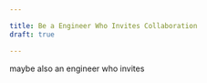 ```yaml
---

title: Be a Engineer Who Invites Collaboration
draft: true

---
```


maybe also an engineer who invites 
<!--stackedit_data:
eyJoaXN0b3J5IjpbLTEyNjI0MDc0MTQsNTIzNTE2MjM4XX0=
-->